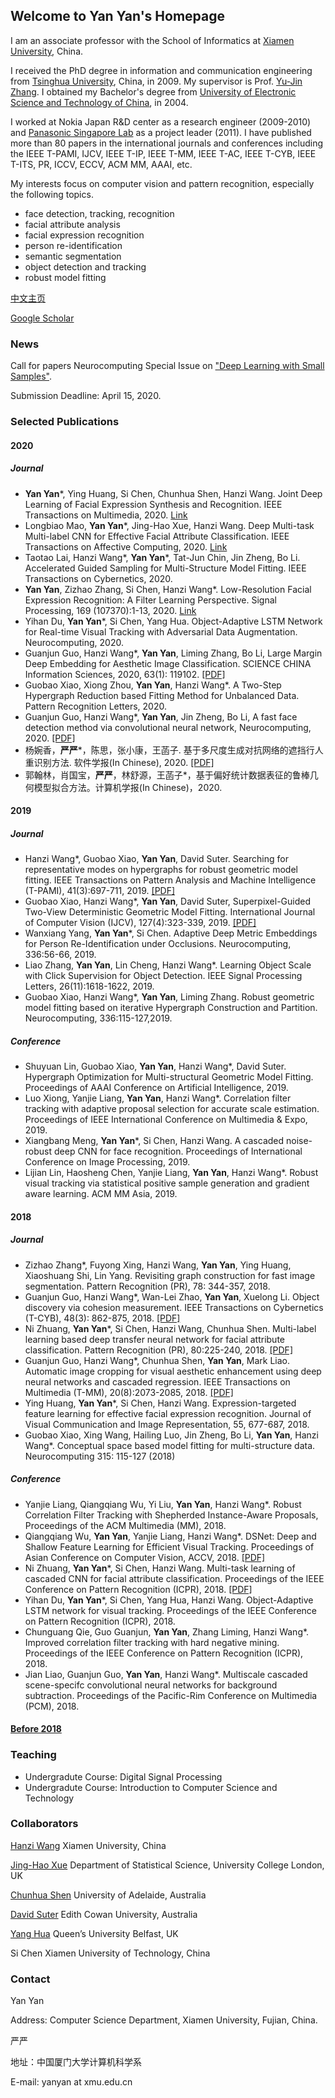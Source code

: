 ## Welcome to Yan Yan's Homepage 

I am an associate professor with the School of Informatics at [Xiamen University](http://www.xmu.edu.cn), China. 

I received the PhD  degree in information and communication engineering from [Tsinghua University](http://www.tsinghua.edu.cn), China, in 2009. My supervisor is Prof. [Yu-Jin Zhang](http://oa.ee.tsinghua.edu.cn/~zhangyujin/).
I obtained my Bachelor's degree from [University of Electronic Science and Technology of China](http://www.uestc.edu.cn), in 2004.

I worked at Nokia Japan R&D center as a research engineer (2009-2010) and [Panasonic Singapore Lab](http://www.prdcsg.panasonic.com.sg/) as a project leader (2011). I have  published more than 80 papers in the international journals and conferences including the IEEE T-PAMI, IJCV, IEEE T-IP, IEEE T-MM, IEEE T-AC, IEEE T-CYB, IEEE T-ITS, PR, ICCV, ECCV, ACM MM, AAAI, etc. 

My interests focus on computer vision and pattern recognition, especially the following topics.

- face detection, tracking, recognition
- facial attribute analysis
- facial expression recognition
- person re-identification
- semantic segmentation
- object detection and tracking
- robust model fitting

[中文主页](https://information.xmu.edu.cn/info/1019/3207.htm)

[Google Scholar](https://scholar.google.com/citations?user=g-cFsfkAAAAJ&hl=zh-CN)

### News
Call for papers
Neurocomputing Special Issue on ["Deep Learning with Small Samples"](https://www.journals.elsevier.com/neurocomputing/call-for-papers). 

Submission Deadline: April 15, 2020.

### Selected Publications

####  2020
##### Journal
- **Yan Yan***, Ying Huang, Si Chen, Chunhua Shen, Hanzi Wang. Joint Deep Learning of Facial Expression Synthesis and Recognition. IEEE Transactions on Multimedia, 2020. [Link](https://ieeexplore.ieee.org/abstract/document/8943107)
- Longbiao Mao, **Yan Yan***, Jing-Hao Xue, Hanzi Wang. Deep Multi-task Multi-label CNN for Effective Facial Attribute Classification. IEEE Transactions on Affective Computing, 2020. [Link](https://ieeexplore.ieee.org/document/8967026)
- Taotao Lai, Hanzi Wang*, **Yan Yan***, Tat-Jun Chin, Jin Zheng, Bo Li. Accelerated Guided Sampling for Multi-Structure Model Fitting. IEEE Transactions on Cybernetics, 2020.
- **Yan Yan**, Zizhao Zhang, Si Chen, Hanzi Wang*. Low-Resolution Facial Expression Recognition: A Filter Learning Perspective. Signal Processing, 169 (107370):1-13, 2020. [Link](https://www.sciencedirect.com/science/article/pii/S0165168419304232?via%3Dihub)
- Yihan Du, **Yan Yan***, Si Chen, Yang Hua. Object-Adaptive LSTM Network for Real-time Visual Tracking with Adversarial Data Augmentation. Neurocomputing, 2020.
- Guanjun Guo, Hanzi Wang*, **Yan Yan**, Liming Zhang, Bo Li, Large Margin Deep Embedding for Aesthetic Image Classification. SCIENCE CHINA Information Sciences, 2020, 63(1): 119102. [[PDF]](http://scis.scichina.com/en/2020/119101.pdf)
- Guobao Xiao, Xiong Zhou, **Yan Yan**, Hanzi Wang*.  A Two-Step Hypergraph Reduction based Fitting Method for Unbalanced Data. Pattern Recognition Letters, 2020.
- Guanjun Guo, Hanzi Wang*, **Yan Yan**, Jin Zheng, Bo Li, A fast face detection method via convolutional neural network, Neurocomputing, 2020. [[PDF]](https://arxiv.org/pdf/1803.10103)
- 杨婉香，**严严***，陈思，张小康，王菡子. 基于多尺度生成对抗网络的遮挡行人重识别方法. 软件学报(In Chinese), 2020. [[PDF]](http://www.jos.org.cn/jos/ch/reader/create_pdf.aspx?file_no=5932&journal_id=jos)
- 郭翰林，肖国宝，**严严**，林舒源，王菡子*，基于偏好统计数据表征的鲁棒几何模型拟合方法。计算机学报(In Chinese)，2020. 


#### 2019
##### Journal
- Hanzi Wang*, Guobao Xiao, **Yan Yan**, David Suter. Searching for representative modes on hypergraphs for robust geometric model fitting. IEEE Transactions on Pattern Analysis and Machine Intelligence (T-PAMI), 41(3):697-711, 2019. [[PDF]](https://arxiv.org/pdf/1802.01129)
- Guobao Xiao, Hanzi Wang*, **Yan Yan**, David Suter, Superpixel-Guided Two-View Deterministic Geometric Model Fitting. International Journal of Computer Vision (IJCV), 127(4):323-339, 2019. [[PDF]](https://arxiv.org/pdf/1805.01158)
- Wanxiang Yang, **Yan Yan***, Si Chen. Adaptive Deep Metric Embeddings for Person Re-Identification under Occlusions. Neurocomputing, 336:56-66, 2019.
- Liao Zhang, **Yan Yan**, Lin Cheng, Hanzi Wang*. Learning Object Scale with Click Supervision for Object Detection. IEEE Signal Processing Letters, 26(11):1618-1622, 2019.
- Guobao Xiao, Hanzi Wang*, **Yan Yan**, Liming Zhang. Robust geometric model fitting based on iterative Hypergraph Construction and Partition. Neurocomputing, 336:115-127,2019.

##### Conference
- Shuyuan Lin, Guobao Xiao, **Yan Yan**, Hanzi Wang*, David Suter. Hypergraph Optimization for Multi-structural Geometric Model Fitting. Proceedings of AAAI Conference on Artificial Intelligence, 2019.
- Luo Xiong, Yanjie Liang, **Yan Yan**, Hanzi Wang*. Correlation filter tracking with adaptive proposal selection for accurate scale estimation. Proceedings of IEEE International Conference on Multimedia & Expo, 2019.
- Xiangbang Meng, **Yan Yan***, Si Chen, Hanzi Wang. A cascaded noise-robust deep CNN for face recognition. Proceedings of International Conference on Image Processing, 2019.
- Lijian Lin, Haosheng Chen, Yanjie Liang, **Yan Yan**, Hanzi Wang*. Robust visual tracking via statistical positive sample generation and gradient aware learning. ACM MM Asia, 2019.

#### 2018
##### Journal
- Zizhao Zhang*, Fuyong Xing, Hanzi Wang, **Yan Yan**, Ying Huang, Xiaoshuang Shi, Lin Yang. Revisiting graph construction for fast image segmentation. Pattern Recognition (PR), 78: 344-357, 2018.
- Guanjun Guo, Hanzi Wang*, Wan-Lei Zhao, **Yan Yan**, Xuelong Li. Object discovery via cohesion measurement. IEEE Transactions on Cybernetics (T-CYB), 48(3): 862-875, 2018. [[PDF]](https://arxiv.org/pdf/1704.08944)
- Ni Zhuang, **Yan Yan***, Si Chen, Hanzi Wang, Chunhua Shen. Multi-label learning based deep transfer neural network for facial attribute classification. Pattern Recognition (PR), 80:225-240, 2018. [[PDF]](https://arxiv.org/pdf/1805.01282)
- Guanjun Guo, Hanzi Wang*, Chunhua Shen, **Yan Yan**, Mark Liao. Automatic image cropping for visual aesthetic enhancement using deep neural networks and cascaded regression. IEEE Transactions on Multimedia (T-MM), 20(8):2073-2085, 2018. [[PDF]](https://arxiv.org/pdf/1712.09048)
- Ying Huang, **Yan Yan***, Si Chen, Hanzi Wang. Expression-targeted feature learning for effective facial expression recognition. Journal of Visual Communication and Image Representation, 55, 677-687, 2018.
- Guobao Xiao, Xing Wang, Hailing Luo, Jin Zheng, Bo Li, **Yan Yan**, Hanzi Wang*. Conceptual space based model fitting for multi-structure data. Neurocomputing 315: 115-127 (2018)
##### Conference
- Yanjie Liang, Qiangqiang Wu, Yi Liu, **Yan Yan**, Hanzi Wang*. Robust Correlation Filter Tracking with Shepherded Instance-Aware Proposals, Proceedings of the ACM Multimedia (MM), 2018.
- Qiangqiang Wu, **Yan Yan**, Yanjie Liang, Hanzi Wang*. DSNet: Deep and Shallow Feature Learning for Efficient Visual Tracking. Proceedings of Asian Conference on Computer Vision, ACCV, 2018. [[PDF]](https://arxiv.org/pdf/1811.02208)
- Ni Zhuang, **Yan Yan***, Si Chen, Hanzi Wang. Multi-task learning of cascaded CNN for facial attribute classification. Proceedings of the IEEE Conference on Pattern Recognition (ICPR), 2018. [[PDF]](https://arxiv.org/pdf/1805.01290)
- Yihan Du, **Yan Yan***, Si Chen, Yang Hua, Hanzi Wang. Object-Adaptive LSTM network for visual tracking. Proceedings of the IEEE Conference on Pattern Recognition (ICPR), 2018.
- Chunguang Qie, Guo Guanjun, **Yan Yan**, Zhang Liming, Hanzi Wang*. Improved correlation filter tracking with hard negative mining. Proceedings of the IEEE Conference on Pattern Recognition (ICPR), 2018.
- Jian Liao, Guanjun Guo, **Yan Yan**, Hanzi Wang*. Multiscale cascaded scene-specifc convolutional neural networks for background subtraction. Proceedings of the Pacific-Rim Conference on Multimedia (PCM), 2018.

#### [Before 2018](https://yanyanxmucs.github.io/before2018/)

### Teaching
- Undergradute Course: Digital Signal Processing
- Undergradute Course: Introduction to Computer Science and Technology

### Collaborators
[Hanzi Wang](http://pami.xmu.edu.cn/hanzi/index.html) Xiamen University, China

[Jing-Hao Xue](http://www.homepages.ucl.ac.uk/~ucakjxu/) Department of Statistical Science, University College London, UK

[Chunhua Shen](https://cs.adelaide.edu.au/~chhshen/) University of Adelaide, Australia

[David Suter](https://www.ecu.edu.au/schools/science/staff/profiles/professors/professor-david-suter) Edith Cowan University, Australia

[Yang Hua](http://yanghua.name/)  Queen’s University Belfast, UK

Si Chen Xiamen University of Technology, China
### Contact

Yan Yan 

Address: Computer Science Department, Xiamen University, Fujian, China.

严严

地址：中国厦门大学计算机科学系 

E-mail: yanyan at xmu.edu.cn
